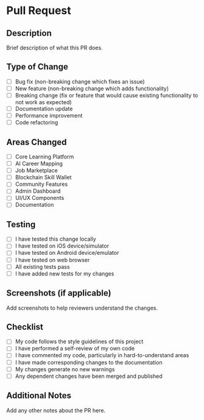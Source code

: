 # Pull Request

## Description
Brief description of what this PR does.

## Type of Change
- [ ] Bug fix (non-breaking change which fixes an issue)
- [ ] New feature (non-breaking change which adds functionality)
- [ ] Breaking change (fix or feature that would cause existing functionality to not work as expected)
- [ ] Documentation update
- [ ] Performance improvement
- [ ] Code refactoring

## Areas Changed
- [ ] Core Learning Platform
- [ ] AI Career Mapping
- [ ] Job Marketplace
- [ ] Blockchain Skill Wallet
- [ ] Community Features
- [ ] Admin Dashboard
- [ ] UI/UX Components
- [ ] Documentation

## Testing
- [ ] I have tested this change locally
- [ ] I have tested on iOS device/simulator
- [ ] I have tested on Android device/emulator
- [ ] I have tested on web browser
- [ ] All existing tests pass
- [ ] I have added new tests for my changes

## Screenshots (if applicable)
Add screenshots to help reviewers understand the changes.

## Checklist
- [ ] My code follows the style guidelines of this project
- [ ] I have performed a self-review of my own code
- [ ] I have commented my code, particularly in hard-to-understand areas
- [ ] I have made corresponding changes to the documentation
- [ ] My changes generate no new warnings
- [ ] Any dependent changes have been merged and published

## Additional Notes
Add any other notes about the PR here.
